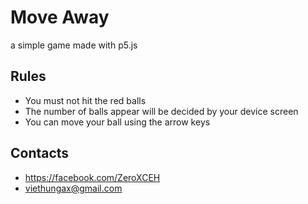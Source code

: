 # Move Away
a simple game made with p5.js

## Rules
- You must not hit the red balls
- The number of balls appear will be decided by your device screen
- You can move your ball using the arrow keys
## Contacts
- https://facebook.com/ZeroXCEH
- viethungax@gmail.com
